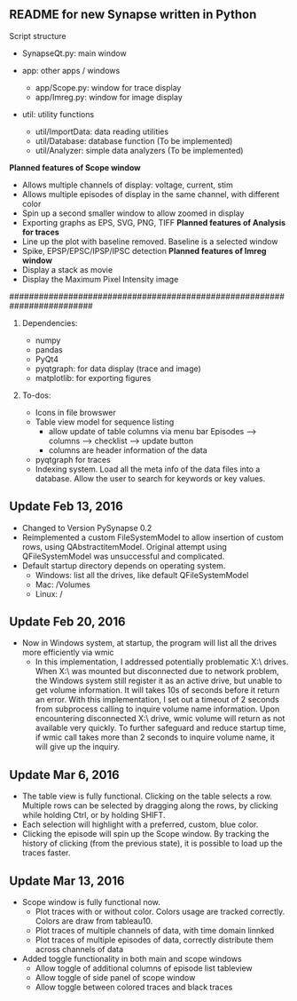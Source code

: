 ## README for new Synapse written in Python ##
Script structure

* SynapseQt.py: main window
* app: other apps / windows
  - app/Scope.py: window for trace display
  - app/Imreg.py: window for image display

* util: utility functions
  - util/ImportData: data reading utilities
  - util/Database: database function (To be implemented)
  - util/Analyzer: simple data analyzers (To be implemented)

**Planned features of Scope window**
* Allows multiple channels of display: voltage, current, stim
* Allows multiple episodes of display in the same channel, with different color
* Spin up a second smaller window to allow zoomed in display
* Exporting graphs as EPS, SVG, PNG, TIFF
**Planned features of Analysis for traces**
* Line up the plot with baseline removed. Baseline is a selected window
* Spike, EPSP/EPSC/IPSP/IPSC detection
**Planned features of Imreg window**
* Display a stack as movie
* Display the Maximum Pixel Intensity image

#########################################################################
1. Dependencies:
    - numpy
    - pandas
    - PyQt4
    - pyqtgraph: for data display (trace and image)
    - matplotlib: for exporting figures

2. To-dos:
    - Icons in file browswer
    - Table view model for sequence listing
      - allow update of table columns via menu bar Episodes --> columns --> checklist --> update button
      - columns are header information of the data
    - pyqtgraph for traces
    - Indexing system. Load all the meta info of the data files into a database. Allow the user to search for keywords or key values.


## Update Feb 13, 2016
* Changed to Version PySynapse 0.2
* Reimplemented a custom FileSystemModel to allow insertion of custom rows, using QAbstractitemModel. Original attempt using QFileSystemModel was unsuccessful and complicated.
* Default startup directory depends on operating system.
  * Windows: list all the drives, like default QFileSystemModel
  * Mac: /Volumes
  * Linux: /

## Update Feb 20, 2016
* Now in Windows system, at startup, the program will list all the drives more efficiently via wmic
  * In this implementation, I addressed potentially problematic X:\ drives. When X:\ was mounted but disconnected due to network problem, the Windows system still register it as an active drive, but unable to get volume information. It will takes 10s of seconds before it return an error. With this implementation, I set out a timeout of 2 seconds from subprocess calling to inquire volume name information. Upon encountering disconnected X:\ drive, wmic volume will return as not available very quickly. To further safeguard and reduce startup time, if wmic call takes more than 2 seconds to inquire volume name, it will give up the inquiry.

## Update Mar 6, 2016
* The table view is fully functional. Clicking on the table selects a row. Multiple rows can be selected by dragging along the rows, by clicking while holding Ctrl, or by holding SHIFT.
* Each selection will highlight with a preferred, custom, blue color.
* Clicking the episode will spin up the Scope window. By tracking the history of clicking (from the previous state), it is possible to load up the traces faster.

## Update Mar 13, 2016
* Scope window is fully functional now.
  - Plot traces with or without color. Colors usage are tracked correctly. Colors are draw from tableau10.
  - Plot traces of multiple channels of data, with time domain linnked
  - Plot traces of multiple episodes of data, correctly distribute them across channels of data
* Added toggle functionality in both main and scope windows
  - Allow toggle of additional columns of episode list tableview
  - Allow toggle of side panel of scope window
  - Allow toggle between colored traces and black traces
